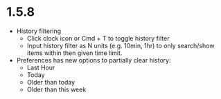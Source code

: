 # 1.5.8

- History filtering
  - Click clock icon or Cmd + T to toggle history filter
  - Input history filter as N units (e.g. 10min, 1hr) to only search/show items within then given time limit.
- Preferences has new options to partially clear history:
  - Last Hour
  - Today
  - Older than today
  - Older than this week
